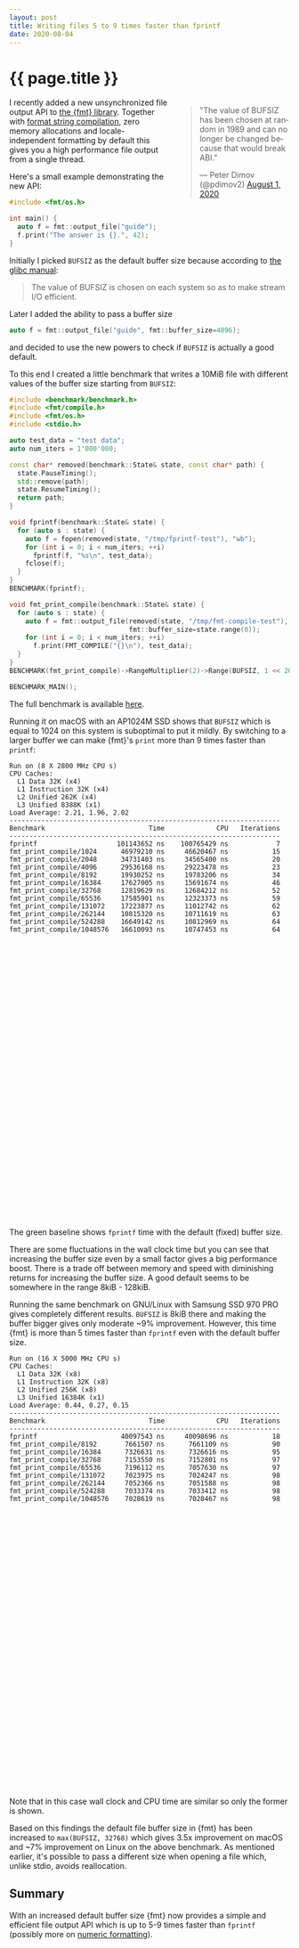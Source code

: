```yaml
---
layout: post
title: Writing files 5 to 9 times faster than fprintf
date: 2020-08-04
---
```


{{ page.title }}
================

<div class="separator" style="clear:right; float:right; margin-left:1em; margin-bottom:1em; width: 40%">
<blockquote class="twitter-tweet" data-conversation="none"><p lang="en" dir="ltr">&quot;The value of BUFSIZ has been chosen at random in 1989 and can no longer be changed because that would break ABI.&quot;</p>&mdash; Peter Dimov (@pdimov2) <a href="https://twitter.com/pdimov2/status/1289649603218829313?ref_src=twsrc%5Etfw">August 1, 2020</a></blockquote> <script async src="https://platform.twitter.com/widgets.js" charset="utf-8"></script>
</div>

I recently added a new unsynchronized file output API to
[the {fmt} library](https://github.com/fmtlib/fmt). Together with [format
string compilation](https://fmt.dev/latest/api.html#compile-api), zero memory
allocations and locale-independent formatting by default this gives you a high
performance file output from a single thread.

Here's a small example demonstrating the new API:

```c++
#include <fmt/os.h>

int main() {
  auto f = fmt::output_file("guide");
  f.print("The answer is {}.", 42);
}
```

Initially I picked `BUFSIZ` as the default buffer size because according to
[the glibc manual](
https://www.gnu.org/software/libc/manual/html_node/Controlling-Buffering.html):

> The value of BUFSIZ is chosen on each system so as to make stream I/O
> efficient.

Later I added the ability to pass a buffer size

```c++
auto f = fmt::output_file("guide", fmt::buffer_size=4096);
```
and decided to use the new powers to check if `BUFSIZ` is actually a good
default.

To this end I created a little benchmark that writes a 10MiB file with different
values of the buffer size starting from `BUFSIZ`:

```c++
#include <benchmark/benchmark.h>
#include <fmt/compile.h>
#include <fmt/os.h>
#include <stdio.h>

auto test_data = "test data";
auto num_iters = 1'000'000;

const char* removed(benchmark::State& state, const char* path) {
  state.PauseTiming();
  std::remove(path);
  state.ResumeTiming();
  return path;
}

void fprintf(benchmark::State& state) {
  for (auto s : state) {
    auto f = fopen(removed(state, "/tmp/fprintf-test"), "wb");
    for (int i = 0; i < num_iters; ++i)
      fprintf(f, "%s\n", test_data);
    fclose(f);
  }
}
BENCHMARK(fprintf);

void fmt_print_compile(benchmark::State& state) {
  for (auto s : state) {
    auto f = fmt::output_file(removed(state, "/tmp/fmt-compile-test"),
                              fmt::buffer_size=state.range(0));
    for (int i = 0; i < num_iters; ++i)
      f.print(FMT_COMPILE("{}\n"), test_data);
  }
}
BENCHMARK(fmt_print_compile)->RangeMultiplier(2)->Range(BUFSIZ, 1 << 20);

BENCHMARK_MAIN();
```
The full benchmark is available [here](
https://github.com/fmtlib/format-benchmark/blob/d5c10ce75c2b9bb9885100907be49093da519389/src/file-benchmark.cc).

Running it on macOS with an AP1024M SSD shows that `BUFSIZ` which is equal to
1024 on this system is suboptimal to put it mildly. By switching to a larger
buffer we can make {fmt}'s `print` more than 9 times faster than `printf`:

```
Run on (8 X 2800 MHz CPU s)
CPU Caches:
  L1 Data 32K (x4)
  L1 Instruction 32K (x4)
  L2 Unified 262K (x4)
  L3 Unified 8388K (x1)
Load Average: 2.21, 1.96, 2.02
--------------------------------------------------------------------
Benchmark                          Time             CPU   Iterations
--------------------------------------------------------------------
fprintf                    101143652 ns    100765429 ns            7
fmt_print_compile/1024      46979210 ns     46620467 ns           15
fmt_print_compile/2048      34731403 ns     34565400 ns           20
fmt_print_compile/4096      29536168 ns     29223478 ns           23
fmt_print_compile/8192      19930252 ns     19783206 ns           34
fmt_print_compile/16384     17627005 ns     15691674 ns           46
fmt_print_compile/32768     12819629 ns     12684212 ns           52
fmt_print_compile/65536     17585901 ns     12323373 ns           59
fmt_print_compile/131072    17223877 ns     11012742 ns           62
fmt_print_compile/262144    10815320 ns     10711619 ns           63
fmt_print_compile/524288    16649142 ns     10812969 ns           64
fmt_print_compile/1048576   16610093 ns     10747453 ns           64
```

<script type="text/javascript" src="https://www.gstatic.com/charts/loader.js"></script>
<script type="text/javascript">
  google.charts.load('current', {'packages':['corechart']});
  google.charts.setOnLoadCallback(drawChart);

  function drawChart() {
    var data = [
      ['Buffer size', 'Time', 'CPU time'],
      [1024, 46979, 46620],
      [2048, 34731, 34565],
      [4096, 29536, 29223],
      [8192, 19930, 19783],
      [16384, 17627, 15691],
      [32768, 12819, 12684],
      [65536, 17585, 12323],
      [131072, 17223, 11012],
      [262144, 10815, 10711],
      [524288, 16649, 10812],
      [1048576, 16610, 10747]
    ];
    for (var i = 1; i < data.length; i++) {
      data[i][1] = data[i][1] / 1000.0;
      data[i][2] = data[i][2] / 1000.0;
    }

    var table = google.visualization.arrayToDataTable(data);
    var options = {
      hAxis: {
        logScale: 'true',
        ticks: [1024, 4096, 16384, 65536, 262144, 1048576]
      },
      vAxis: {
        baseline: 101.143652,
        baselineColor: 'green'
      },
      vAxes: {
        0: {title: 'Time, ms'}
      },
      hAxes: {
        0: {title: 'Buffer size (log scale)'}
      }
    };

    var chart = new google.visualization.LineChart(
      document.getElementById('chart'));

    chart.draw(table, options);
  }
</script>
<div id="chart" style="height: 500px; width: 100%"></div>

The green baseline shows `fprintf` time with the default (fixed) buffer size.

There are some fluctuations in the wall clock time but you can see that
increasing the buffer size even by a small factor gives a big performance boost.
There is a trade off between memory and speed with diminishing returns for
increasing the buffer size. A good default seems to be somewhere in the range
8kiB - 128kiB.

Running the same benchmark on GNU/Linux with Samsung SSD 970 PRO gives
completely different results. `BUFSIZ` is 8kiB there and making the buffer
bigger gives only moderate ~9% improvement. However, this time {fmt} is more
than 5 times faster than `fprintf` even with the default buffer size.

```
Run on (16 X 5000 MHz CPU s)
CPU Caches:
  L1 Data 32K (x8)
  L1 Instruction 32K (x8)
  L2 Unified 256K (x8)
  L3 Unified 16384K (x1)
Load Average: 0.44, 0.27, 0.15
--------------------------------------------------------------------
Benchmark                          Time             CPU   Iterations
--------------------------------------------------------------------
fprintf                     40097543 ns     40098696 ns           18
fmt_print_compile/8192       7661507 ns      7661109 ns           90
fmt_print_compile/16384      7326631 ns      7326616 ns           95
fmt_print_compile/32768      7153550 ns      7152801 ns           97
fmt_print_compile/65536      7196112 ns      7057630 ns           97
fmt_print_compile/131072     7023975 ns      7024247 ns           98
fmt_print_compile/262144     7052366 ns      7051588 ns           98
fmt_print_compile/524288     7033374 ns      7033412 ns           98
fmt_print_compile/1048576    7028619 ns      7028467 ns           98
```

<script type="text/javascript" src="https://www.gstatic.com/charts/loader.js"></script>
<script type="text/javascript">
  google.charts.load('current', {'packages':['corechart']});
  google.charts.setOnLoadCallback(drawChart);

  function drawChart() {
    var data = [
      ['Buffer size', 'Time'],
      [8192,       7661507],
      [16384,      7326631],
      [32768,      7153550],
      [65536,      7196112],
      [131072,     7023975],
      [262144,     7052366],
      [524288,     7033374],
      [1048576,    7028619]
    ];
    for (var i = 1; i < data.length; i++) {
      data[i][1] = data[i][1] / 1000000.0;
    }

    var table = google.visualization.arrayToDataTable(data);
    var options = {
      hAxis: {
        logScale: 'true',
        ticks: [8192, 16384, 32768, 65536, 131072, 262144, 524288, 1048576]
      },
      vAxis: {
        viewWindow: {
          min: "0"
        },
        baseline: 40.097543,
        baselineColor: 'green'
      },
      vAxes: {
        0: {title: 'Time, ms'}
      },
      hAxes: {
        0: {title: 'Buffer size (log scale)'}
      }
    };

    var chart = new google.visualization.LineChart(
      document.getElementById('chart-linux'));

    chart.draw(table, options);
  }
</script>
<div id="chart-linux" style="height: 500px; width: 100%"></div>

Note that in this case wall clock and CPU time are similar so only the former is
shown.

Based on this findings the default file buffer size in {fmt} has been increased
to `max(BUFSIZ, 32768)` which gives 3.5x improvement on macOS and ~7%
improvement on Linux on the above benchmark. As mentioned earlier, it's possible
to pass a different size when opening a file which, unlike stdio, avoids
reallocation.

## Summary

With an increased default buffer size {fmt} now provides a simple and efficient
file output API which is up to 5-9 times faster than `fprintf` (possibly more on
[numeric formatting](
http://www.zverovich.net/2020/06/13/fast-int-to-string-revisited.html)).